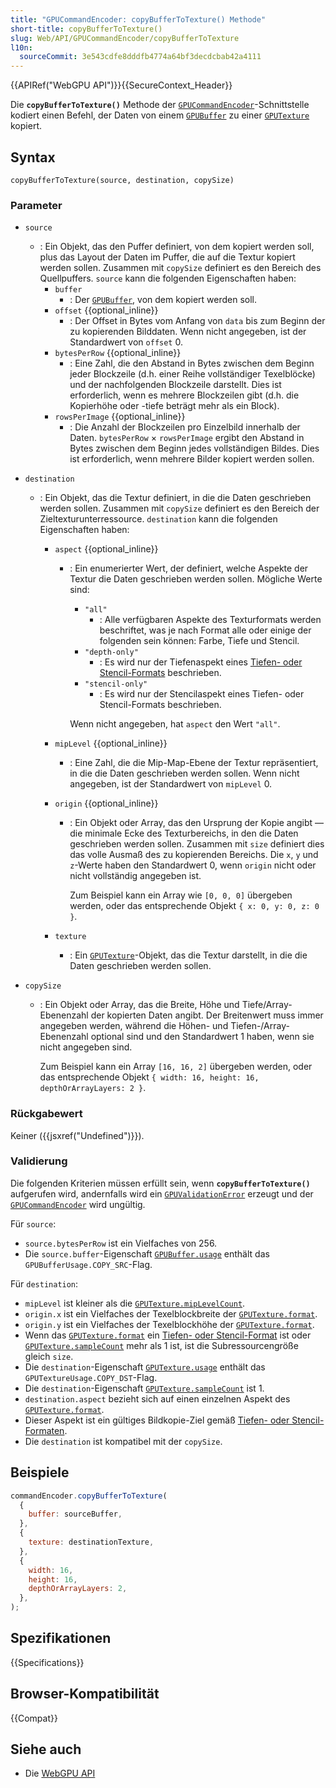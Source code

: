 ```yaml
---
title: "GPUCommandEncoder: copyBufferToTexture() Methode"
short-title: copyBufferToTexture()
slug: Web/API/GPUCommandEncoder/copyBufferToTexture
l10n:
  sourceCommit: 3e543cdfe8dddfb4774a64bf3decdcbab42a4111
---
```


{{APIRef("WebGPU API")}}{{SecureContext_Header}}

Die **`copyBufferToTexture()`** Methode der [`GPUCommandEncoder`](/de/docs/Web/API/GPUCommandEncoder)-Schnittstelle kodiert einen Befehl, der Daten von einem [`GPUBuffer`](/de/docs/Web/API/GPUBuffer) zu einer [`GPUTexture`](/de/docs/Web/API/GPUTexture) kopiert.

## Syntax

```js-nolint
copyBufferToTexture(source, destination, copySize)
```

### Parameter

- `source`
  - : Ein Objekt, das den Puffer definiert, von dem kopiert werden soll, plus das Layout der Daten im Puffer, die auf die Textur kopiert werden sollen. Zusammen mit `copySize` definiert es den Bereich des Quellpuffers. `source` kann die folgenden Eigenschaften haben:
    - `buffer`
      - : Der [`GPUBuffer`](/de/docs/Web/API/GPUBuffer), von dem kopiert werden soll.
    - `offset` {{optional_inline}}
      - : Der Offset in Bytes vom Anfang von `data` bis zum Beginn der zu kopierenden Bilddaten. Wenn nicht angegeben, ist der Standardwert von `offset` 0.
    - `bytesPerRow` {{optional_inline}}
      - : Eine Zahl, die den Abstand in Bytes zwischen dem Beginn jeder Blockzeile (d.h. einer Reihe vollständiger Texelblöcke) und der nachfolgenden Blockzeile darstellt. Dies ist erforderlich, wenn es mehrere Blockzeilen gibt (d.h. die Kopierhöhe oder -tiefe beträgt mehr als ein Block).
    - `rowsPerImage` {{optional_inline}}
      - : Die Anzahl der Blockzeilen pro Einzelbild innerhalb der Daten. `bytesPerRow` &times; `rowsPerImage` ergibt den Abstand in Bytes zwischen dem Beginn jedes vollständigen Bildes. Dies ist erforderlich, wenn mehrere Bilder kopiert werden sollen.
- `destination`

  - : Ein Objekt, das die Textur definiert, in die die Daten geschrieben werden sollen. Zusammen mit `copySize` definiert es den Bereich der Zieltexturunterressource. `destination` kann die folgenden Eigenschaften haben:

    - `aspect` {{optional_inline}}

      - : Ein enumerierter Wert, der definiert, welche Aspekte der Textur die Daten geschrieben werden sollen. Mögliche Werte sind:

        - `"all"`
          - : Alle verfügbaren Aspekte des Texturformats werden beschriftet, was je nach Format alle oder einige der folgenden sein können: Farbe, Tiefe und Stencil.
        - `"depth-only"`
          - : Es wird nur der Tiefenaspekt eines [Tiefen- oder Stencil-Formats](https://gpuweb.github.io/gpuweb/#combined-depth-stencil-format) beschrieben.
        - `"stencil-only"`
          - : Es wird nur der Stencilaspekt eines Tiefen- oder Stencil-Formats beschrieben.

        Wenn nicht angegeben, hat `aspect` den Wert `"all"`.

    - `mipLevel` {{optional_inline}}
      - : Eine Zahl, die die Mip-Map-Ebene der Textur repräsentiert, in die die Daten geschrieben werden sollen. Wenn nicht angegeben, ist der Standardwert von `mipLevel` 0.
    - `origin` {{optional_inline}}

      - : Ein Objekt oder Array, das den Ursprung der Kopie angibt — die minimale Ecke des Texturbereichs, in den die Daten geschrieben werden sollen. Zusammen mit `size` definiert dies das volle Ausmaß des zu kopierenden Bereichs. Die `x`, `y` und `z`-Werte haben den Standardwert 0, wenn `origin` nicht oder nicht vollständig angegeben ist.

        Zum Beispiel kann ein Array wie `[0, 0, 0]` übergeben werden, oder das entsprechende Objekt `{ x: 0, y: 0, z: 0 }`.

    - `texture`
      - : Ein [`GPUTexture`](/de/docs/Web/API/GPUTexture)-Objekt, das die Textur darstellt, in die die Daten geschrieben werden sollen.

- `copySize`

  - : Ein Objekt oder Array, das die Breite, Höhe und Tiefe/Array-Ebenenzahl der kopierten Daten angibt. Der Breitenwert muss immer angegeben werden, während die Höhen- und Tiefen-/Array-Ebenenzahl optional sind und den Standardwert 1 haben, wenn sie nicht angegeben sind.

    Zum Beispiel kann ein Array `[16, 16, 2]` übergeben werden, oder das entsprechende Objekt `{ width: 16, height: 16, depthOrArrayLayers: 2 }`.

### Rückgabewert

Keiner ({{jsxref("Undefined")}}).

### Validierung

Die folgenden Kriterien müssen erfüllt sein, wenn **`copyBufferToTexture()`** aufgerufen wird, andernfalls wird ein [`GPUValidationError`](/de/docs/Web/API/GPUValidationError) erzeugt und der [`GPUCommandEncoder`](/de/docs/Web/API/GPUCommandEncoder) wird ungültig.

Für `source`:

- `source.bytesPerRow` ist ein Vielfaches von 256.
- Die `source.buffer`-Eigenschaft [`GPUBuffer.usage`](/de/docs/Web/API/GPUBuffer/usage) enthält das `GPUBufferUsage.COPY_SRC`-Flag.

Für `destination`:

- `mipLevel` ist kleiner als die [`GPUTexture.mipLevelCount`](/de/docs/Web/API/GPUTexture/mipLevelCount).
- `origin.x` ist ein Vielfaches der Texelblockbreite der [`GPUTexture.format`](/de/docs/Web/API/GPUTexture/format).
- `origin.y` ist ein Vielfaches der Texelblockhöhe der [`GPUTexture.format`](/de/docs/Web/API/GPUTexture/format).
- Wenn das [`GPUTexture.format`](/de/docs/Web/API/GPUTexture/format) ein [Tiefen- oder Stencil-Format](https://gpuweb.github.io/gpuweb/#combined-depth-stencil-format) ist oder [`GPUTexture.sampleCount`](/de/docs/Web/API/GPUTexture/sampleCount) mehr als 1 ist, ist die Subressourcengröße gleich `size`.
- Die `destination`-Eigenschaft [`GPUTexture.usage`](/de/docs/Web/API/GPUTexture/usage) enthält das `GPUTextureUsage.COPY_DST`-Flag.
- Die `destination`-Eigenschaft [`GPUTexture.sampleCount`](/de/docs/Web/API/GPUTexture/sampleCount) ist 1.
- `destination.aspect` bezieht sich auf einen einzelnen Aspekt des [`GPUTexture.format`](/de/docs/Web/API/GPUTexture/format).
- Dieser Aspekt ist ein gültiges Bildkopie-Ziel gemäß [Tiefen- oder Stencil-Formaten](https://gpuweb.github.io/gpuweb/#combined-depth-stencil-format).
- Die `destination` ist kompatibel mit der `copySize`.

## Beispiele

```js
commandEncoder.copyBufferToTexture(
  {
    buffer: sourceBuffer,
  },
  {
    texture: destinationTexture,
  },
  {
    width: 16,
    height: 16,
    depthOrArrayLayers: 2,
  },
);
```

## Spezifikationen

{{Specifications}}

## Browser-Kompatibilität

{{Compat}}

## Siehe auch

- Die [WebGPU API](/de/docs/Web/API/WebGPU_API)
